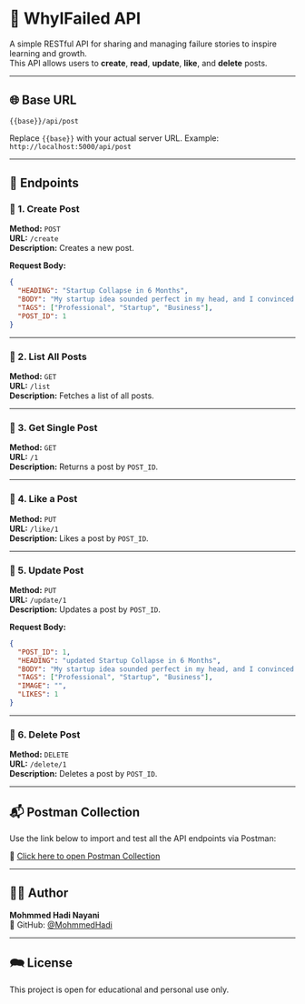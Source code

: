 # 📘 WhyIFailed API

A simple RESTful API for sharing and managing failure stories to inspire learning and growth.\
This API allows users to **create**, **read**, **update**, **like**, and **delete** posts.

---

## 🌐 Base URL

```
{{base}}/api/post
```

Replace `{{base}}` with your actual server URL. Example:\
`http://localhost:5000/api/post`

---

## 📌 Endpoints

### 🔹 1. Create Post

**Method:** `POST`\
**URL:** `/create`\
**Description:** Creates a new post.

**Request Body:**

```json
{
  "HEADING": "Startup Collapse in 6 Months",
  "BODY": "My startup idea sounded perfect in my head, and I convinced two friends to join me. But we launched too soon without validating the market. Users didn’t connect with our product, and we ran out of money. We had to shut down. Painful, but now I value feedback more than assumptions.",
  "TAGS": ["Professional", "Startup", "Business"],
  "POST_ID": 1
}
```

---

### 🔹 2. List All Posts

**Method:** `GET`\
**URL:** `/list`\
**Description:** Fetches a list of all posts.

---

### 🔹 3. Get Single Post

**Method:** `GET`\
**URL:** `/1`\
**Description:** Returns a post by `POST_ID`.

---

### 🔹 4. Like a Post

**Method:** `PUT`\
**URL:** `/like/1`\
**Description:** Likes a post by `POST_ID`.

---

### 🔹 5. Update Post

**Method:** `PUT`\
**URL:** `/update/1`\
**Description:** Updates a post by `POST_ID`.

**Request Body:**

```json
{
  "POST_ID": 1,
  "HEADING": "updated Startup Collapse in 6 Months",
  "BODY": "My startup idea sounded perfect in my head, and I convinced two friends to join me. But we launched too soon without validating the market. Users didn’t connect with our product, and we ran out of money. We had to shut down. Painful, but now I value feedback more than assumptions.",
  "TAGS": ["Professional", "Startup", "Business"],
  "IMAGE": "",
  "LIKES": 1
}
```

---

### 🔹 6. Delete Post

**Method:** `DELETE`\
**URL:** `/delete/1`\
**Description:** Deletes a post by `POST_ID`.

---

## 📬 Postman Collection

Use the link below to import and test all the API endpoints via Postman:

🔗 [Click here to open Postman Collection](https://first-team-8035.postman.co/workspace/first-work-space~3953aa63-3490-44a2-9f25-81a118528346/collection/36485981-bcaf65e2-7fdf-4abc-882f-d8d561548c45?action=share\&source=collection_link\&creator=36485981)

---

## 🧑‍💻 Author

**Mohmmed Hadi Nayani**\
📌 GitHub: [@MohmmedHadi](https://github.com/MohmmedHadi)

---

## 🗪️ License

This project is open for educational and personal use only.

